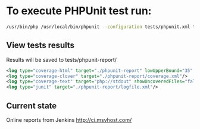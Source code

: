 # To execute PHPUnit test run:

```bash
/usr/bin/php /usr/local/bin/phpunit --configuration tests/phpunit.xml tests/phpunit 
``` 

## View tests results 
Results will be saved to tests/phpunit-report/

```xml
<log type="coverage-html" target="./phpunit-report" lowUpperBound="35" highLowerBound="70"/>
<log type="coverage-clover" target="./phpunit-report/coverage.xml"/>
<log type="coverage-text" target="php://stdout" showUncoveredFiles="false"/>
<log type="junit" target="./phpunit-report/logfile.xml"/>
``` 

## Current state 

Online reports from Jenkins
http://ci.msvhost.com/
